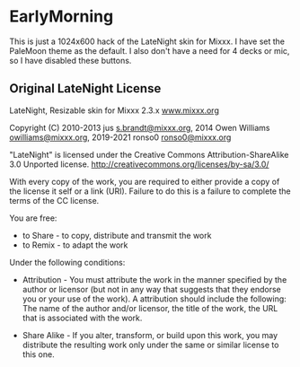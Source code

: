 # EarlyMorning

This is just a 1024x600 hack of the LateNight skin for Mixxx. I have set the PaleMoon theme as the default. I also don't have a need for 4 decks or mic, so I have disabled these buttons.

## Original LateNight License

LateNight, Resizable skin for Mixxx 2.3.x www.mixxx.org

Copyright (C) 2010-2013 jus <s.brandt@mixxx.org>, 2014 Owen Williams <owilliams@mixxx.org>,
2019-2021 ronso0 <ronso0@mixxx.org>

"LateNight" is licensed under the Creative Commons Attribution-ShareAlike 3.0 Unported license.
http://creativecommons.org/licenses/by-sa/3.0/

With every copy of the work, you are required to either provide a copy of the license it self
or a link (URI). Failure to do this is a failure to complete the terms of the CC license.

You are free:
- to Share - to copy, distribute and transmit the work
- to Remix - to adapt the work

Under the following conditions:

- Attribution - You must attribute the work in the manner specified by the author or licensor
(but not in any way that suggests that they endorse you or your use of the work).
A attribution should include the following: The name of the author and/or licensor,
the title of the work, the URL that is associated with the work.

- Share Alike - If you alter, transform, or build upon this work, you may distribute
the resulting work only under the same or similar license to this one.
